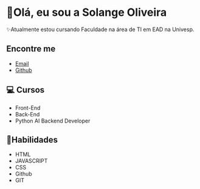 # 👋Olá, eu sou a Solange Oliveira

✨Atualmente estou cursando Faculdade na área de TI em EAD na Univesp.



##  Encontre me
- [ Email](https://mail.google.com/mail/u/0/#inbox)
- [ Github](https://github.com/wagnersol)


## 💻 Cursos
- Front-End 
- Back-End
- Python AI Backend Developer

## 📝Habilidades
- HTML
- JAVASCRIPT
- CSS
- Github
- GIT


